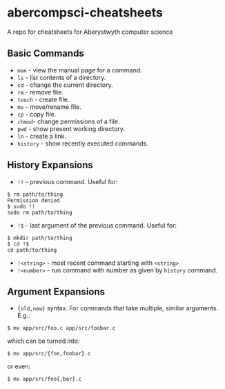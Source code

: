abercompsci-cheatsheets
=======================

A repo for cheatsheets for Aberystwyth computer science

Basic Commands
---------------

 * `man` - view the manual page for a command.
 * `ls` - list contents of a directory.
 * `cd` - change the current directory.
 * `rm` - remove file.
 * `touch` - create file.
 * `mv` - move/rename file.
 * `cp` - copy file.
 * `chmod`- change permissions of a file.
 * `pwd` - show present working directory.
 * `ln` - create a link.
 * `history` - show recently executed commands.

History Expansions
-------------------

 * `!!` - previous command. Useful for:
```
$ rm path/to/thing
Permission denied
$ sudo !!
sudo rm path/to/thing
```
 * `!$` - last argument of the previous command. Useful for:
```
$ mkdir path/to/thing
$ cd !$
cd path/to/thing
```
 * `!<string>` - most recent command starting with `<string>`
 * `!<number>` - run command with number as given by `history` command.

Argument Expansions
-------------------

 * `{old,new}` syntax. For commands that take multiple, similar arguments. E.g.:

`$ mv app/src/foo.c app/src/foobar.c`

which can be turned into:

`$ mv app/src/{foo,foobar}.c`

or even:

`$ mv app/src/foo{,bar}.c`
